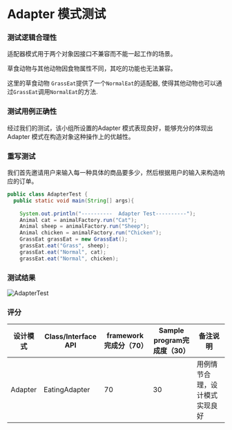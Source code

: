 # Adapter 模式测试

### 测试逻辑合理性

适配器模式用于两个对象因接口不兼容而不能一起工作的场景。

草食动物与其他动物因食物属性不同，其吃的功能也无法兼容。

这里的草食动物 `GrassEat`提供了一个`NormalEat`的适配器, 使得其他动物也可以通过`GrassEat`调用`NormalEat`的方法.



### 测试用例正确性

经过我们的测试，该小组所设置的Adapter  模式表现良好，能够充分的体现出 Adapter 模式在构造对象这种操作上的优越性。



### 重写测试

我们首先邀请用户来输入每一种具体的商品要多少，然后根据用户的输入来构造响应的订单。

```java
public class AdapterTest {
  public static void main(String[] args){
    
    System.out.println("----------  Adapter Test----------");
    Animal cat = animalFactory.run("Cat");
	Animal sheep = animalFactory.run("Sheep");
	Animal chicken = animalFactory.run("Chicken");
	GrassEat grassEat = new GrassEat();
	grassEat.eat("Grass", sheep);
	grassEat.eat("Normal", cat);
	grassEat.eat("Normal", chicken);
```



### 测试结果

![AdapterTest](C:/Users/DELL/Desktop/designpattern/dp/Test-For-HappyFarm/doc/img/Adapter.png)



### 评分

| 设计模式 | Class/Interface API | framework完成分（70） | Sample program完成度（30） | 备注说明                       |
| -------- | ------------------- | --------------------- | -------------------------- | ------------------------------ |
| Adapter  | EatingAdapter       | 70                    | 30                         | 用例情节合理，设计模式实现良好 |

